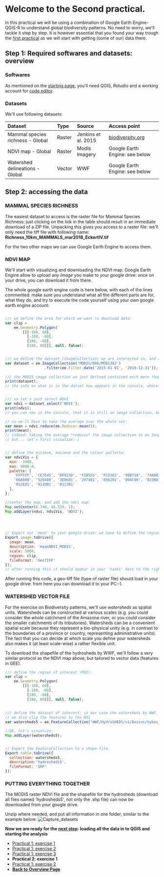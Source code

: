 # Welcome to the Second practical. 

In this practical we will be using a combination of Google Earth Engine-QGIS-R to understand global biodiversity patterns. No need to worry, we'll tackle it step by step. It is however essential that you found your way trough the [first practical](https://liesjacobs.github.io/World-Food-and-Ecosystems/practical1/intro.html) as we will start with getting (some of our) data there. 

## Step 1: Required softwares and datasets: overview

### **Softwares** 

As mentioned on the [starting page](https://liesjacobs.github.io/World-Food-and-Ecosystems/), you'll need QGIS, Rstudio and a working account for [code editor](code.earthengine.google.com/).

### **Datasets**

We'll use following datasets: 

| Dataset      | Type | Source     |Access point     |
| :---        |    :---    |          :---  |         :---  |
| Mammal species richness - Global      | Raster       | Jenkins et al. 2015  |[biodiversity.org](https://biodiversitymapping.org/wp-content/uploads/2018/12/Mammal_maps_hi_res_2018_12d16.zip)   |
| NDVI map - Global   | Raster        | Modis Imagery      |Google Earth Engine: see below     |
| Watershed delineations - Global  | Vector        | WWF      |Google Earth Engine: see below     |



## Step 2: accessing the data

### **MAMMAL SPECIES RICHNESS**

The easiest dataset to access is the raster file for Mammal Species Richness: just clicking on the link in the table should result in an immediate download of a ZIP file. Unpacking this gives you access to a raster file: we'll only need the tiff file with following name: **Richness_10km_MAMMALS_mar2018_EckertIV.tif**

For the two other maps we can use Google Earth Engine to access them. 

### **NDVI MAP**

We'll start with visualizing and downloading the NDVI map: Google Earth Engine allow to upload any *Image* you make to your google drive: once on your drive, you can download it from there. 

The whole google earth engine code is here below, with each of the lines commented: make sure you understand what all the different parts are for, what they do, and try to execute the code yourself using your own google earth engine account: 

```javascript

/// we define the area for which we want to download data:
var clip = 
    ee.Geometry.Polygon(
        [[[-180, 60],
          [-180, -60],
          [180, -60],
          [180, 60]]], null, false);


/// we define the dataset (ImageCollection) we are interested in, and already filter a few years from it:
var dataset = ee.ImageCollection('MODIS/006/MOD13A2')
                  .filter(ee.Filter.date('2015-01-01', '2018-12-31'));
                  
/// the MODIS image collection we just defined contained much more than only NDVI. We can check what is in this dataset by using *print*:
print(dataset);
// the info on what is in the datset now appears in the console, where you can click on the item and explore


/// so let's just select NDVI
var ndvi = dataset.select('NDVI');
print(ndvi);
// you can see in the console, that it is still an image collection, because it contains one NDVI image per 16 days!

// so we'll have to take the average over the whole set:
var mean = ndvi.reduce(ee.Reducer.mean());
print(mean);
// indeed: taking the average *reduces* the image collection to an Image: this we can export to our drive
// but... let's first visualize:-)


// define the minimum, maximum and the colour pallette: 
var ndviVis = {
  min: -1000,
  max: 9000.0,
  palette: [
    'FFFFFF', 'CE7E45', 'DF923D', 'F1B555', 'FCD163', '99B718', '74A901',
    '66A000', '529400', '3E8601', '207401', '056201', '004C00', '023B01',
    '012E01', '011D01', '011301'
  ],
};

//center the map, and add the ndvi map: 
Map.setCenter(6.746, 46.529, 2);
Map.addLayer(ndvi, ndviVis, 'NDVI');




// Export our 'mean' to your google drive: we have to define the region (clip), the scale: here we take 5km at the equator, and give it a name
Export.image.toDrive({
  image: mean,
  description: 'meanNDVI_MODIS',
  scale: 5000,
  region: clip,
  fileFormat: 'GeoTIFF'
});
// after running this it should appear in your 'tasks' here to the right: click on 'run'
```
After running this code, a geo-tiff file (type of raster file) should load in your google drive: from here you can download it to your PC:-). 


### **WATERSHED VECTOR FILE**

For the exercise on Biodiversity patterns, we'll use *watersheds* as spatial units. Watersheds can be constructed at various scales (e.g. you could consider the whole catchment of the Amazone river, or you could consider the smaller catchments of its tributories). Watersheds can be a convenient spatial scale because they represent a bio-physical unity (e.g. in contrast to the boundaries of a province or country, representing administrative units). The fact that you can decide at which scale you define your watersheds also makes it (at least scale-wise) a rather flexible unit.

To download the shapefile of the hydrosheds by WWF, we'll follow a very similar protocol as the NDVI map above, but tailored to vector data (features in GEE). 

```javascript
/// define the region of interest (ROI): 
var clip = 
    ee.Geometry.Polygon(
        [[[-180, 60],
          [-180, -60],
          [180, -60],
          [180, 60]]], null, false);
          
          
/// define the dataset of interest: in our case the watersheds by WWF, at the 5th level of detail (highest level = 12)
// we also clip the features to the ROI
var watersheds5 = ee.FeatureCollection("WWF/HydroSHEDS/v1/Basins/hybas_5").filterBounds(clip);

//OK, let's visualize:
Map.addLayer(watersheds5);


// Export the FeatureCollection to a shape-file.
Export.table.toDrive({
  collection: watersheds5,
  description:'hydrosheds5',
  fileFormat: 'SHP'
});
```

### **PUTTING EVERYTHING TOGETHER**

The MODIS raster NDVI file and the shapefile for the hydrosheds (download all files named 'hydrosheds5', not only the .shp file) can now be downloaded from your google drive. 

Unzip where needed, and put all information in one folder, similar to the example below: 
![Capture_datasets](https://user-images.githubusercontent.com/89069805/131474269-3744d652-0315-4d6d-bb12-d7fd3c2e8e97.PNG)

**Now we are ready for the [next step](https://liesjacobs.github.io/World-Food-and-Ecosystems/practical2/QGIS.html): loading all the data in to QGIS and starting the analysis**

<nav>
  <ul>
    <li><a href="https://liesjacobs.github.io/World-Food-and-Ecosystems/practical1/intro.html">Practical 1: exercise 1</a></li>
    <li><a href="https://liesjacobs.github.io/World-Food-and-Ecosystems/practical1/exploring.html">Practical 1: exercise 2</a></li>
    <li><a href="https://liesjacobs.github.io/World-Food-and-Ecosystems/practical1/understandinggradients.html">Practical 1: exercise 3</a></li>
    <li><strong>Practical 2: exercise 1</strong></li>
    <li><a href="https://liesjacobs.github.io/World-Food-and-Ecosystems/practical2/QGIS.html">Practical 1: exercise 2</a></li>
    <li><a href="https://liesjacobs.github.io/World-Food-and-Ecosystems/"><b>Back to Overview Page</b></a></li>
  </ul>
</nav>


